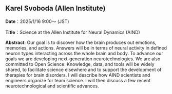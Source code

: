 ## **Karel Svoboda** (Allen Institute)

**Date**：2025/1/16 9:00〜 (JST)

**Title**：Science at the Allen Institute for Neural Dynamics (AIND)

**Abstract**:  Our goal is to discover how the brain produces out emotions, memories, and actions. 
Answers will be in terms of neural activity in defined neuron types interacting across the whole brain and body. 
To advance our goals we are developing next-generation neurotechnologies. 
We are also committed to Open Science: Knowledge, data, and tools will be widely shared, to facilitate science elsewhere and to support the development of therapies for brain disorders. 
I will describe how AIND scientists and engineers organize for team science. 
I will then discuss a few recent neurotechnological and scientific advances.
